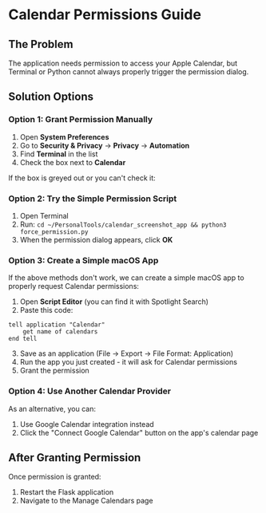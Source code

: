 # Calendar Permissions Guide

## The Problem

The application needs permission to access your Apple Calendar, but Terminal or Python cannot always properly trigger the permission dialog.

## Solution Options

### Option 1: Grant Permission Manually

1. Open **System Preferences** 
2. Go to **Security & Privacy** → **Privacy** → **Automation**
3. Find **Terminal** in the list
4. Check the box next to **Calendar**

If the box is greyed out or you can't check it:

### Option 2: Try the Simple Permission Script

1. Open Terminal
2. Run: `cd ~/PersonalTools/calendar_screenshot_app && python3 force_permission.py`
3. When the permission dialog appears, click **OK**

### Option 3: Create a Simple macOS App

If the above methods don't work, we can create a simple macOS app to properly request Calendar permissions:

1. Open **Script Editor** (you can find it with Spotlight Search)
2. Paste this code:
```applescript
tell application "Calendar"
    get name of calendars
end tell
```
3. Save as an application (File → Export → File Format: Application)
4. Run the app you just created - it will ask for Calendar permissions
5. Grant the permission

### Option 4: Use Another Calendar Provider

As an alternative, you can:
1. Use Google Calendar integration instead
2. Click the "Connect Google Calendar" button on the app's calendar page

## After Granting Permission

Once permission is granted:
1. Restart the Flask application
2. Navigate to the Manage Calendars page 